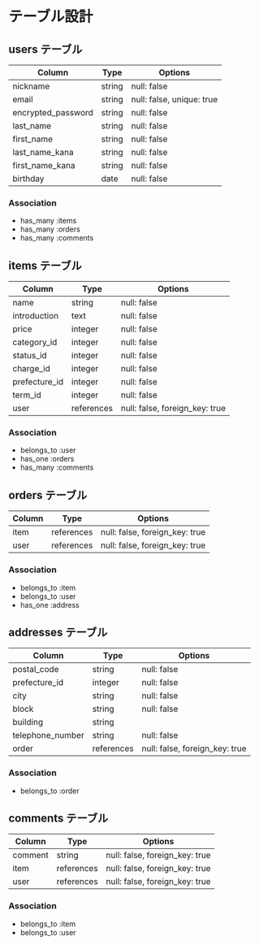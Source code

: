 # テーブル設計

 ## users テーブル

 | Column                | Type   | Options                   |
 |-----------------------|--------|---------------------------|
 | nickname              | string | null: false               |
 | email                 | string | null: false, unique: true |
 | encrypted_password    | string | null: false               |
 | last_name             | string | null: false               |
 | first_name            | string | null: false               |
 | last_name_kana        | string | null: false               |
 | first_name_kana       | string | null: false               |
 | birthday              | date   | null: false               |

 ### Association

 - has_many :items
 - has_many :orders
 - has_many :comments


  ## items テーブル

 | Column        | Type       | Options                        |
 |---------------|------------|--------------------------------|
 | name          | string     | null: false                    |
 | introduction  | text       | null: false                    |
 | price         | integer    | null: false                    |
 | category_id   | integer    | null: false                    |
 | status_id     | integer    | null: false                    |
 | charge_id     | integer    | null: false                    | 
 | prefecture_id | integer    | null: false                    |
 | term_id       | integer    | null: false                    |
 | user          | references | null: false, foreign_key: true |

 ### Association

 - belongs_to :user
 - has_one :orders
 - has_many :comments
 

  ## orders テーブル

 | Column           | Type       | Options                        |
 |------------------|------------|--------------------------------|
 | item             | references | null: false, foreign_key: true |
 | user             | references | null: false, foreign_key: true |

 ### Association

 - belongs_to :item
 - belongs_to :user
 - has_one :address
 
  ## addresses テーブル

 | Column           | Type       | Options                        |
 |------------------|------------|--------------------------------|
 | postal_code      | string     | null: false                    |
 | prefecture_id    | integer    | null: false                    |
 | city             | string     | null: false                    |
 | block            | string     | null: false                    |
 | building         | string     |                                |
 | telephone_number | string     | null: false                    |
 | order            | references | null: false, foreign_key: true |

 ### Association

 - belongs_to :order


  ## comments テーブル

 | Column           | Type       | Options                        |
 |------------------|------------|--------------------------------|
 | comment          |string      | null: false, foreign_key: true |
 | item             | references | null: false, foreign_key: true |
 | user             | references | null: false, foreign_key: true |

 ### Association

 - belongs_to :item
 - belongs_to :user
 
 